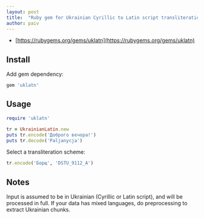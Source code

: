 ```yaml
---
layout: post
title:  "Ruby gem for Ukrainian Cyrillic to Latin script transliteration"
author: paiv
---
```


- [https://rubygems.org/gems/uklatn](https://rubygems.org/gems/uklatn)


Install
--

Add gem dependency:
```ruby
gem 'uklatn'
```


Usage
--

```ruby
require 'uklatn'

tr = UkrainianLatin.new
puts tr.encode('Доброго вечора!')
puts tr.decode('Paljanycja')
```

Select a transliteration scheme:

```ruby
tr.encode('Борщ', 'DSTU_9112_A')
```

Notes
--
Input is assumed to be in Ukrainian (Cyrillic or Latin script), and will be processed in full.
If your data has mixed languages, do preprocessing to extract Ukrainian chunks.

